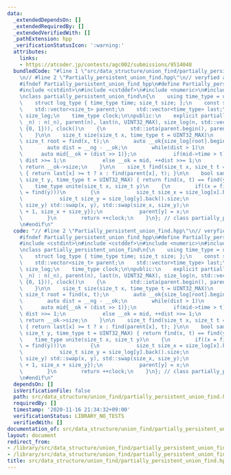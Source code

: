 ```yaml
---
data:
  _extendedDependsOn: []
  _extendedRequiredBy: []
  _extendedVerifiedWith: []
  _pathExtension: hpp
  _verificationStatusIcon: ':warning:'
  attributes:
    links:
    - https://atcoder.jp/contests/agc002/submissions/9514048
  bundledCode: "#line 1 \"src/data_structure/union_find/partially_persistent_union_find.hpp\"\
    \n// #line 2 \"Partially_persistent_union_find.hpp\"\n// veryfied at https://atcoder.jp/contests/agc002/submissions/9514048\n\
    #ifndef Partially_persistent_union_find_hpp\n#define Partially_persistent_union_find_hpp\n\
    #include <cstdint>\n#include <cstddef>\n#include <numeric>\n#include <vector>\n\
    \nclass partially_persistent_union_find\n{\n    using time_type = uint32_t;\n\
    \    struct log_type { time_type time; size_t size; };\n    const size_t n;\n\
    \    std::vector<size_t> parent;\n    std::vector<time_type> last;\n    std::vector<std::vector<log_type>>\
    \ size_log;\n    time_type clock;\n\npublic:\n    explicit partially_persistent_union_find(size_t\
    \ _n) : n(_n), parent(n), last(n, UINT32_MAX), size_log(n, std::vector<log_type>(1,\
    \ {0, 1})), clock()\n    {\n        std::iota(parent.begin(), parent.end(), 0);\n\
    \    }\n\n    size_t size(size_t x, time_type t = UINT32_MAX)\n    {\n       \
    \ size_t root = find(x, t);\n        auto __ok{size_log[root].begin()}, __ng{size_log[root].end()};\n\
    \        auto dist = __ng - __ok;\n        while(dist > 1)\n        {\n      \
    \      auto mid{__ok + (dist >> 1)};\n            if(mid->time > t) __ng = mid,\
    \ dist >>= 1;\n            else __ok = mid, ++dist >>= 1;\n        }\n       \
    \ return __ok->size;\n    }\n\n    size_t find(size_t x, size_t t = UINT32_MAX)\
    \ { return last[x] >= t ? x : find(parent[x], t); }\n\n    bool same(size_t x,\
    \ size_t y, time_type t = UINT32_MAX) { return find(x, t) == find(y, t); }\n\n\
    \    time_type unite(size_t x, size_t y)\n    {\n        if((x = find(x)) != (y\
    \ = find(y)))\n        {\n            size_t size_x = size_log[x].back().size;\n\
    \            size_t size_y = size_log[y].back().size;\n            if(size_x <\
    \ size_y) std::swap(x, y), std::swap(size_x, size_y);\n            size_log[x].push_back({clock\
    \ + 1, size_x + size_y});\n            parent[y] = x;\n            last[y] = clock;\n\
    \        }\n        return ++clock;\n    }\n}; // class partially_persistent_union_find\n\
    \n#endif\n"
  code: "// #line 2 \"Partially_persistent_union_find.hpp\"\n// veryfied at https://atcoder.jp/contests/agc002/submissions/9514048\n\
    #ifndef Partially_persistent_union_find_hpp\n#define Partially_persistent_union_find_hpp\n\
    #include <cstdint>\n#include <cstddef>\n#include <numeric>\n#include <vector>\n\
    \nclass partially_persistent_union_find\n{\n    using time_type = uint32_t;\n\
    \    struct log_type { time_type time; size_t size; };\n    const size_t n;\n\
    \    std::vector<size_t> parent;\n    std::vector<time_type> last;\n    std::vector<std::vector<log_type>>\
    \ size_log;\n    time_type clock;\n\npublic:\n    explicit partially_persistent_union_find(size_t\
    \ _n) : n(_n), parent(n), last(n, UINT32_MAX), size_log(n, std::vector<log_type>(1,\
    \ {0, 1})), clock()\n    {\n        std::iota(parent.begin(), parent.end(), 0);\n\
    \    }\n\n    size_t size(size_t x, time_type t = UINT32_MAX)\n    {\n       \
    \ size_t root = find(x, t);\n        auto __ok{size_log[root].begin()}, __ng{size_log[root].end()};\n\
    \        auto dist = __ng - __ok;\n        while(dist > 1)\n        {\n      \
    \      auto mid{__ok + (dist >> 1)};\n            if(mid->time > t) __ng = mid,\
    \ dist >>= 1;\n            else __ok = mid, ++dist >>= 1;\n        }\n       \
    \ return __ok->size;\n    }\n\n    size_t find(size_t x, size_t t = UINT32_MAX)\
    \ { return last[x] >= t ? x : find(parent[x], t); }\n\n    bool same(size_t x,\
    \ size_t y, time_type t = UINT32_MAX) { return find(x, t) == find(y, t); }\n\n\
    \    time_type unite(size_t x, size_t y)\n    {\n        if((x = find(x)) != (y\
    \ = find(y)))\n        {\n            size_t size_x = size_log[x].back().size;\n\
    \            size_t size_y = size_log[y].back().size;\n            if(size_x <\
    \ size_y) std::swap(x, y), std::swap(size_x, size_y);\n            size_log[x].push_back({clock\
    \ + 1, size_x + size_y});\n            parent[y] = x;\n            last[y] = clock;\n\
    \        }\n        return ++clock;\n    }\n}; // class partially_persistent_union_find\n\
    \n#endif\n"
  dependsOn: []
  isVerificationFile: false
  path: src/data_structure/union_find/partially_persistent_union_find.hpp
  requiredBy: []
  timestamp: '2020-11-16 21:34:32+09:00'
  verificationStatus: LIBRARY_NO_TESTS
  verifiedWith: []
documentation_of: src/data_structure/union_find/partially_persistent_union_find.hpp
layout: document
redirect_from:
- /library/src/data_structure/union_find/partially_persistent_union_find.hpp
- /library/src/data_structure/union_find/partially_persistent_union_find.hpp.html
title: src/data_structure/union_find/partially_persistent_union_find.hpp
---
```


